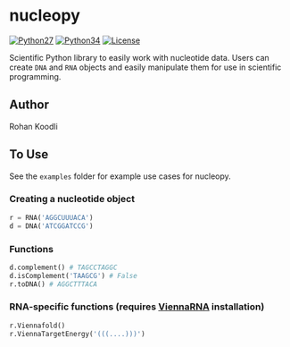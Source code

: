 # nucleopy

[![Python27](https://img.shields.io/badge/python-2.7-blue.svg)](https://www.python.org/download/releases/2.7/)
[![Python34](https://img.shields.io/badge/python-3.4-yellow.svg)](https://www.python.org/download/releases/3.4.0/)
[![License](https://img.shields.io/badge/license-Apache%202.0-black.svg)](https://github.com/RK900/nucleopy/blob/master/LICENSE)

Scientific Python library to easily work with nucleotide data. Users can create `DNA` and `RNA` objects and easily manipulate them
for use in scientific programming.
## Author
Rohan Koodli

## To Use
See the `examples` folder for example use cases for nucleopy.

### Creating a nucleotide object
```python
r = RNA('AGGCUUUACA')
d = DNA('ATCGGATCCG')
```

### Functions
```python
d.complement() # TAGCCTAGGC
d.isComplement('TAAGCG') # False
r.toDNA() # AGGCTTTACA
```

### RNA-specific functions (requires [ViennaRNA](https://github.com/ViennaRNA/ViennaRNA) installation)
```python
r.Viennafold()
r.ViennaTargetEnergy('(((....)))')
```

